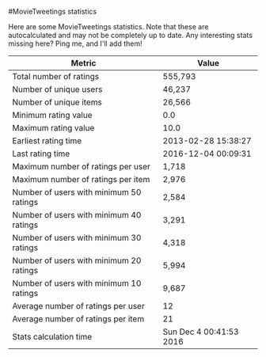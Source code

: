 #MovieTweetings statistics

Here are some MovieTweetings statistics. Note that these are autocalculated and may not be completely up to date. Any interesting stats missing here? Ping me, and I'll add them!

Metric | Value
--- | ---
Total number of ratings                 | 555,793
Number of unique users                  | 46,237
Number of unique items                  | 26,566
Minimum rating value                    | 0.0
Maximum rating value                    | 10.0
Earliest rating time                    | 2013-02-28 15:38:27
Last rating time                        | 2016-12-04 00:09:31
Maximum number of ratings per user      | 1,718
Maximum number of ratings per item      | 2,976
Number of users with minimum 50 ratings | 2,584
Number of users with minimum 40 ratings | 3,291
Number of users with minimum 30 ratings | 4,318
Number of users with minimum 20 ratings | 5,994
Number of users with minimum 10 ratings | 9,687
Average number of ratings per user      | 12
Average number of ratings per item      | 21
Stats calculation time                  | Sun Dec  4 00:41:53 2016

